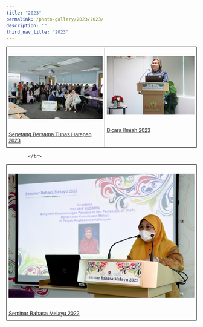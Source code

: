 ```yaml
---
title: "2023"
permalink: /photo-gallery/2023/2023/
description: ""
third_nav_title: "2023"
---
```

<style type="text/css">
.tg  {border-collapse:collapse;border-spacing:0;}
.tg td{border-color:black;border-style:solid;border-width:1px;font-family:Arial, sans-serif;font-size:14px;
  overflow:hidden;padding:10px 5px;word-break:normal;}
.tg th{border-color:black;border-style:solid;border-width:1px;font-family:Arial, sans-serif;font-size:14px;
  font-weight:normal;overflow:hidden;padding:10px 5px;word-break:normal;}
.tg .tg-0lax{text-align:left;vertical-align:top}
</style>
<table class="tg">
<thead>
	
  <tr>
    <td class="tg-0lax">
					<!--Comment: Photo 1 Add the link to the gallery---> 
			<p><a href="/photo-gallery/2023/tunasharapan23/">			
		<!--Comment: Image name and image location---> <img src="/images/001%20tunas%20harapan.jpg" alt="Sepetang Bersama Tunas Harapan 2023"></a>
			</p>
			<br>
				<!--Comment: Image name and image location--->			
			<a href="/photo-gallery/2023/tunasharapan23/">	
Sepetang Bersama Tunas Harapan 2023</a></td> 
		<td class="tg-0lax">
					<!--Comment: Photo 2 Add the link to the gallery---> 
			<p><a href="/photo-gallery/2023/bicarailmiah2023/">			
		<!--Comment: Image name and image location---> <img src="/images/001a%20bicara%20ilmiah1.jpg" alt="Bicara Ilmiah 2023"></a>
			</p>
						<br>
				<!--Comment: Image name and image location--->			<a href="photo-gallery/2023/bicarailmiah2023/">
Bicara Ilmiah 2023</a></td>
  

<!--Comment: Next Paragraph photo--->	


</tr></thead></table><table class="tg">
<thead>
	
  <tr>
    <td class="tg-0lax">
					<!--Comment: Add the link to the gallery---> 
			<p><a href="mlcs/photo-gallery/2022/ceramah-arif-budiman-18/">			
		<!--Comment: Image name and image location---> <img src="/images/20220315_0196.jpeg" alt="Ceramah Arif Budiman 18"></a>
			</p>
			<br>
				<!--Comment: Image name and image location--->			<a href="/mlcs/photo-gallery/2022/seminar-bahasa-melayu-2022">
Seminar Bahasa Melayu 2022</a></td>
  

			</tr>
</thead>
</table>